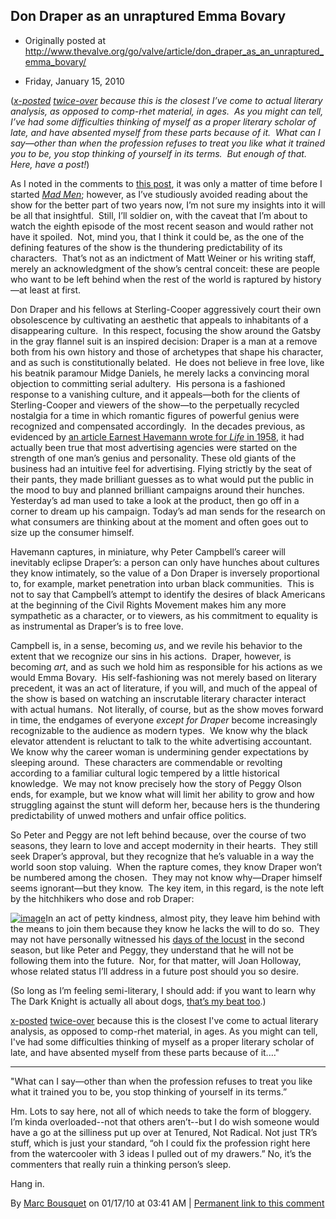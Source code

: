 ## Don Draper as an unraptured Emma Bovary

 * Originally posted at http://www.thevalve.org/go/valve/article/don_draper_as_an_unraptured_emma_bovary/

* Friday, January 15, 2010 

(_[x-posted](http://acephalous.typepad.com/acephalous/2010/01/don-draper-as-an-unraptured-emma-bovary.html) [twice-over](http://lefarkins.blogspot.com/2010/01/don-draper-as-unraptured-emma-bovary.html) because this is the closest I’ve come to actual literary analysis, as opposed to comp-rhet material, in ages.  As you might can tell, I’ve had some difficulties thinking of myself as a proper literary scholar of late, and have absented myself from these parts because of it.  What can I say—other than when the profession refuses to treat you like what it trained you to be, you stop thinking of yourself in its terms.  But enough of that.  Here, have a post!_)

As I noted in the comments to [this post](http://lefarkins.blogspot.com/2009/12/it-goes-without-saying-that-no-one.html), it was only a matter of time before I started [_Mad Men_](http://www.amazon.com/exec/obidos/ASIN/B000YABIQ6/diesekoschmar-20); however, as I’ve studiously avoided reading about the show for the better part of two years now, I’m not sure my insights into it will be all that insightful.  Still, I’ll soldier on, with the caveat that I’m about to watch the eighth episode of the most recent season and would rather not have it spoiled.  Not, mind you, that I think it could be, as the one of the defining features of the show is the thundering predictability of its characters.  That’s not as an indictment of Matt Weiner or his writing staff, merely an acknowledgment of the show’s central conceit: these are people who want to be left behind when the rest of the world is raptured by history—at least at first.

Don Draper and his fellows at Sterling-Cooper aggressively court their own obsolescence by cultivating an aesthetic that appeals to inhabitants of a disappearing culture.  In this respect, focusing the show around the Gatsby in the gray flannel suit is an inspired decision: Draper is a man at a remove both from his own history and those of archetypes that shape his character, and as such is constitutionally belated.  He does not believe in free love, like his beatnik paramour Midge Daniels, he merely lacks a convincing moral objection to committing serial adultery.  His persona is a fashioned response to a vanishing culture, and it appeals—both for the clients of Sterling-Cooper and viewers of the show—to the perpetually recycled nostalgia for a time in which romantic figures of powerful genius were recognized and compensated accordingly.  In the decades previous, as evidenced by [an article Earnest Havemann wrote for _Life_ in 1958](http://books.google.com/books?id=11MEAAAAMBAJ&lpg=PA142&dq=%22ad%20men%22&lr=&as_brr=1&pg=PA147#v=onepage&q=%22ad%20men%22&f=false), it had actually been true that
most advertising agencies were started on the strength of one man’s genius and personality. These old giants of the business had an intuitive feel for advertising. Flying strictly by the seat of their pants, they made brilliant guesses as to what would put the public in the mood to buy and planned brilliant campaigns around their hunches. Yesterday’s ad man used to take a look at the product, then go off in a corner to dream up his campaign. Today’s ad man sends for the research on what consumers are thinking about at the moment and often goes out to size up the consumer himself.

Havemann captures, in miniature, why Peter Campbell’s career will inevitably eclipse Draper’s: a person can only have hunches about cultures they know intimately, so the value of a Don Draper is inversely proportional to, for example, market penetration into urban black communities.  This is not to say that Campbell’s attempt to identify the desires of black Americans at the beginning of the Civil Rights Movement makes him any more sympathetic as a character, or to viewers, as his commitment to equality is as instrumental as Draper’s is to free love.

Campbell is, in a sense, becoming _us_, and we revile his behavior to the extent that we recognize our sins in his actions.  Draper, however, is becoming _art_, and as such we hold him as responsible for his actions as we would Emma Bovary.  His self-fashioning was not merely based on literary precedent, it was an act of literature, if you will, and much of the appeal of the show is based on watching an inscrutable literary character interact with actual humans.  Not literally, of course, but as the show moves forward in time, the endgames of everyone _except for Draper_ become increasingly recognizable to the audience as modern types.  We know why the black elevator attendent is reluctant to talk to the white advertising accountant.  We know why the career woman is undermining gender expectations by sleeping around.  These characters are commendable or revolting according to a familiar cultural logic tempered by a little historical knowledge.  We may not know precisely how the story of Peggy Olson ends, for example, but we know what will limit her ability to grow and how struggling against the stunt will deform her, because hers is the thundering predictability of unwed mothers and unfair office politics.

So Peter and Peggy are not left behind because, over the course of two seasons, they learn to love and accept modernity in their hearts.  They still seek Draper’s approval, but they recognize that he’s valuable in a way the world soon stop valuing.  When the rapture comes, they know Draper won’t be numbered among the chosen.  They may not know why—Draper himself seems ignorant—but they know.  The key item, in this regard, is the note left by the hitchhikers who dose and rob Draper:

[![image](http://1.bp.blogspot.com/_ZEf6TUYdm_0/S1EoPKzVgzI/AAAAAAAAAC0/Hacedeef3P4/s400/madmen.jpg)](http://1.bp.blogspot.com/_ZEf6TUYdm_0/S1EoPKzVgzI/AAAAAAAAAC0/Hacedeef3P4/s1600-h/madmen.jpg)In an act of petty kindness, almost pity, they leave him behind with the means to join them because they know he lacks the will to do so.  They may not have personally witnessed his [days of the locust](http://en.wikipedia.org/wiki/The_Day_of_the_Locust) in the second season, but like Peter and Peggy, they understand that he will not be following them into the future.  Nor, for that matter, will Joan Holloway, whose related status I’ll address in a future post should you so desire.

(So long as I’m feeling semi-literary, I should add: if you want to learn why The Dark Knight is actually all about dogs, [that’s my beat too](http://acephalous.typepad.com/acephalous/2010/01/humans-do-not-run-in-packs-they-form-social-circles-and-erect-strict-hierarchies-but-the-desire-to-live-in-a-pack-is-either.html).)

[x-posted](http://acephalous.typepad.com/acephalous/2010/01/don-draper-as-an-unraptured-emma-bovary.html) [twice-over](http://lefarkins.blogspot.com/2010/01/don-draper-as-unraptured-emma-bovary.html) because this is the closest I've come to actual literary analysis, as opposed to comp-rhet material, in ages. As you might can tell, I've had some difficulties thinking of myself as a proper literary scholar of late, and have absented myself from these parts because of it.…"

---

"What can I say—other than when the profession refuses to treat you like what it trained you to be, you stop thinking of yourself in its terms.”

Hm. Lots to say here, not all of which needs to take the form of bloggery. I’m kinda overloaded--not that others aren’t--but I do wish someone would have a go at the silliness put up over at Tenured, Not Radical. Not just TR’s stuff, which is just your standard, “oh I could fix the profession right here from the watercooler with 3 ideas I pulled out of my drawers.” No, it’s the commenters that really ruin a thinking person’s sleep.

Hang in.

By [Marc Bousquet](http://marcbousquet.net) on 01/17/10 at 03:41 AM | [Permanent link to this comment](http://www.thevalve.org/go/valve/article/don_draper_as_an_unraptured_emma_bovary/#27243)

